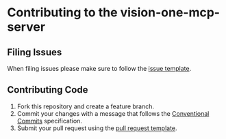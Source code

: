# Contributing to the vision-one-mcp-server

## Filing Issues

When filing issues please make sure to follow the [issue template](./ISSUE_TEMPLATE.md).

## Contributing Code

1. Fork this repository and create a feature branch.
2. Commit your changes with a message that follows the [Conventional Commits](https://www.conventionalcommits.org/en/v1.0.0/) specification.
3. Submit your pull request using the [pull request template](.github/pull_request_template.md).
